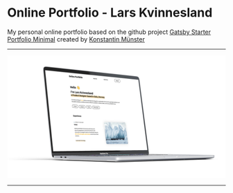 # Online Portfolio - Lars Kvinnesland

My personal online portfolio based on the github project [Gatsby Starter Portfolio Minimal](https://github.com/konstantinmuenster/gatsby-starter-portfolio-minimal-theme) created by [Konstantin Münster](https://github.com/konstantinmuenster)

---

<img src="screenshot.png" alt="Gatsby Starter Portfolio Minimal Screenshot" width="600" />

---
